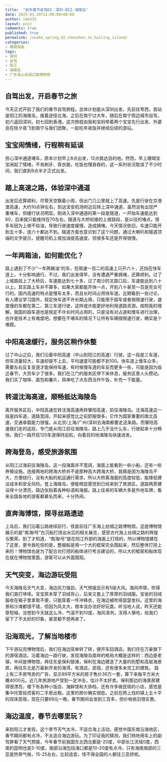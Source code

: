 ```yaml
---
title:  "蛇年春节自驾D2：深圳-阳江-海陵岛"
date: 2025-01-26T12:00:00+08:00
author: lmm333
layout: post
comments: true
published: true
permalink: /snake_spring_d2_shenzhen_to_hailing_island/
categories:
- 珊瑚海兔
tags:
- 深圳
- 自驾
- 阳江
- 海陵岛
- 广东海上丝绸之路博物馆
---
```


## 自驾出发，开启春节之旅
今天正式开启了我们的春节自驾旅程。总体计划是从深圳出发，先前往粤西，首站是阳江的海陵岛，接着途径北海，之后在南宁过大年，随后在南宁周边城市自驾，初六返回深圳，初七回到香港。这次旅程由我和宝妈带着两个宝宝先行出发，外婆会在除夕夜飞到南宁与我们团聚，一起吃年夜饭并继续后续的游玩。
<!--more-->

## 宝宝闹情绪，行程稍有延误
担心深中通道堵车，原本计划早上8点出发，12点抵达目的地。然而，早上珊瑚宝宝闹起了情绪，不肯刷牙、穿衣服，吃饭也慢吞吞的，这一系列状况耽误了不少时间，我们直到9点半才正式出发。

## 踏上高速之路，体验深中通道
出发后还算顺利，尽管天空飘着小雨，但出门几公里就上了高速。先是行驶在京港澳高速，大约10点钟左右，到达宝安机场附近后转上深中通道，虽然没有出现严重堵车，但缓行状况明显。刚进入深中通道的第一段是隧道，一开始车速能达到80，后来就只能维持在70左右。隧道与大桥衔接的上坡路段，是以往的堵点，很多车因为上坡不给油，导致行驶速度缓慢，造成拥堵。今天情况依旧，车速只能开到五十多，连六十都达不到。隧道方面也意识到了这个问题，通过大喇叭和隧道顶端的文字提示，提醒司机上坡加油提高速度，但很多车还是开得很慢。

## 一年两箱油，如何能优化？
路上遇到了不少“一年两箱油”的车，在限速一百二的高速上只开六十，还挡在快车道上，十分影响通行。不过，我们出发得早，没有遭遇严重拥堵，还算顺利。过了上坡路段上了大桥后，车速能达到七十多，过了南沙的叉路口后，车速能达到八十以上。其实路上车并不算多，如果大家都能开快一点，开到八十甚至一百是完全可行的。国内高速的特点是慢车太多，而且长时间占用快车道。近期看到一些讨论，有人建议学习国外，规定快车道不许长期占用，只能用于超车或者按限速行驶，速度慢的车都在第二、第三车道行驶，这样或许能更好地利用道路资源。按照我的理解，我国的超车道也是规定不许长时间占用的，只是没有对占道和慢车进行治理，也许是技术上有难度吧。想要在不堵车的情况下让所有车辆按限速行驶，确实是个难题。

## 中阳高速缓行，服务区稍作休整
过了中山之后，我们沿着中阳高速（中山到阳江的高速）行驶。这一段是三车道，但车流量较大，车速却提不上去，平均速度可能都不到100。快车道上慢车众多，需要左右反复变道才能保持车速，有时候慢车道的车反而更多一些，可能是因为临近春节，大货车少了很多。我们在江门的服务区停下来休息，服务区里人头攒动。我们买了咖啡、面包和薯片，简单吃了点东西当作午饭，补充一下能量。

## 转道沈海高速，顺畅抵达海陵岛
离开服务区后，中阳高速在转沈海高速再转肇阳高速，前往海陵岛。沈海高速这一段是四车道，道路宽阔，开起来感觉比之前舒服很多。它作为国家重要的南北高速，交通承载能力很强，从北京/上海/广州/深圳去海南都要走这条路。而肇阳高速我们走的这段，专门是从阳江前往海陵岛，路上几乎没什么车，行驶起来十分畅快。我们一路开启120车道保持巡航，向着目的地海陵岛快速进发。

## 跨海登岛，感受旅游氛围
从阳江过海前往海陵岛，这一段海面并不宽阔，海面上能看到一些小船，还有一些养殖设施。连接两地的跨海大桥并不是那种高大跨海大桥，我猜是因为海陵岛不大，方便绕行，没有大船的航运通行需求，所以大桥离海面的高度较低，能降低建设成本和安全风险。登上海陵岛，便能明显感觉到已经来到了旅游区。道路两旁建设得十分漂亮，路边张贴着各种标语和海报。路上往来的车辆大多是外地车牌，看来全国各地的游客都慕名而来，十分热闹。

## 直奔海博馆，探寻丝路遗迹
上岛后，我们沿着公路继续前行，径直前往广东海上丝绸之路博物馆。这座博物馆展示的是“南海Ⅰ号”古沉船打捞出水后的相关展览，感受古代海上丝绸之路的辉煌与繁荣。到了才知道，“南海Ⅰ号”是在阳江外部的海面上打捞的，所以博物馆建在了这里，更令我吃惊的是，整艘船是用一个大的框架完全围起来，然后整体打捞上来的！博物馆也是为了配合对打捞的船体进行考古建设的，所以大的框架和船体现在就在博物馆里面，游客可以从外面围观。

## 天气突变，海边游玩受阻
今天海陵岛天气大变，海边风力强劲，天气预报显示有5级大风。海风呼啸，吹得我们直打哆嗦。宝宝原本穿了羽绒背心，后来又套上了厚厚的羽绒服。宝爸的羽绒服收在箱子里拿取不便，只能穿着一件冲锋衣，在海边被吹得瑟瑟发抖。这里的海景和沙滩都很不错，但因为风太大，根本没办法好好玩耍。听当地人说，昨天还能穿短袖，没想到今天就这么冷，气温不到10度，海风凛冽，冻得人够呛，给我们留下了不太好的印象，甚至都不想再来了。

## 沿海观光，了解当地楼市
下午游玩完博物馆后，我们在海边简单转了转，便开车回酒店。我们住在万豪旗下的源宿酒店。沿着海边一路行驶，发现海陵岛南岸的格局大概是这样的：西边是老镇，中间是博物馆，再往东是保利银滩，保利在海边建造了大量的别墅和高层海景房。再往东北是万豪新开发的海湾，有酒店，民宿，还有很多未完工的建筑。
路上有二手房甩卖的广告，显示89平方米的房子售价36万一套，算下来每平方米大概4000元。近几年旅游地产受到一定冲击，估计不太好卖。保利那边的海景房建得很漂亮，楼下有各种小饭店、海鲜馆和大排档，还有许多做民宿的小店，感觉是集中托管投资客的二手房出租。这里的房价确实很低，之前在网上找的镇上五十平的双床民宿，现在只要69元一晚，春节期间会涨到三百多，但价格依旧很实惠。

## 海边温度，春节去哪里玩？
来到阳江才发现，这个季节天气太冷，不适合海上活动。感觉中国东南沿海地区，春节期间都有点冷，不太适合海边游玩。为了印证我的猜测，我们特地用车上的副驾屏看了天气预报，今年春节前我国东北西北都是-20度，中部长江流域0度，西南的昆明也是3-10度，南部沿海包括海口都是10-20度有点冷，只有海南南部的三亚是热带气候，15-25左右，比较适宜，怪不得全国的人都往三亚挤呢。
